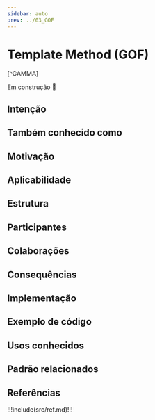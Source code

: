 ```yaml
---
sidebar: auto
prev: ../03_GOF
---
```

# Template Method (GOF)

[^GAMMA]

Em construção :construction:

## Intenção
## Também conhecido como
## Motivação
## Aplicabilidade
## Estrutura
## Participantes
## Colaborações
## Consequências
## Implementação
## Exemplo de código
## Usos conhecidos
## Padrão relacionados

## Referências

!!!include(src/ref.md)!!!
